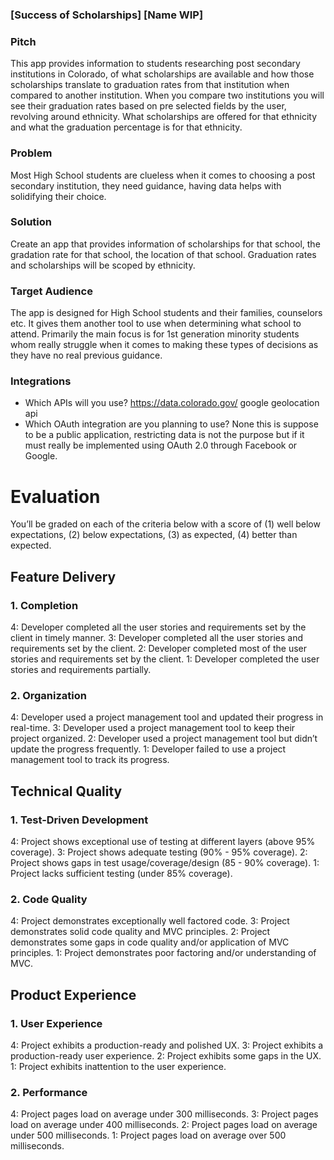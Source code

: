 ### [Success of Scholarships] [Name WIP]
### Pitch
This app provides information to students researching post secondary institutions in Colorado, of what scholarships are available and how those scholarships translate to graduation rates from that institution when compared to another institution. When you compare two institutions you will see their graduation rates based on pre selected fields by the user, revolving around ethnicity. What scholarships are offered for that ethnicity and what the graduation percentage is for that ethnicity.
### Problem
Most High School students are clueless when it comes to choosing a post secondary institution, they need guidance, having data helps with solidifying their choice.
### Solution
Create an app that provides  information of scholarships for that school, the gradation rate for that school, the location of that school.  Graduation rates and scholarships will be scoped by ethnicity.
### Target Audience
The app is designed for High School students and their families, counselors etc. It gives them another tool to use when determining what school to attend. Primarily the main focus is for 1st generation minority students whom really struggle when it comes to making these types of decisions as they have no real previous guidance.
### Integrations
* Which APIs will you use?
https://data.colorado.gov/
google geolocation api
* Which OAuth integration are you planning to use?
None this is suppose to be a public application, restricting data is not the purpose but if it must really be implemented using OAuth 2.0 through Facebook or Google.


# Evaluation

You’ll be graded on each of the criteria below with a score of (1) well below expectations, (2) below expectations, (3) as expected, (4) better than expected.

## Feature Delivery

### 1. Completion

4: Developer completed all the user stories and requirements set by the client in timely manner.
3: Developer completed all the user stories and requirements set by the client.
2: Developer completed most of the user stories and requirements set by the client.
1: Developer completed the user stories and requirements partially.

### 2. Organization

4: Developer used a project management tool and updated their progress in real-time.
3: Developer used a project management tool to keep their project organized.
2: Developer used a project management tool but didn’t update the progress frequently.
1: Developer failed to use a project management tool to track its progress.

## Technical Quality

### 1. Test-Driven Development

4: Project shows exceptional use of testing at different layers (above 95% coverage).
3: Project shows adequate testing (90% - 95% coverage).
2: Project shows gaps in test usage/coverage/design (85 - 90% coverage).
1: Project lacks sufficient testing (under 85% coverage).

### 2. Code Quality

4: Project demonstrates exceptionally well factored code.
3: Project demonstrates solid code quality and MVC principles.
2: Project demonstrates some gaps in code quality and/or application of MVC principles.
1: Project demonstrates poor factoring and/or understanding of MVC.

## Product Experience

### 1. User Experience

4: Project exhibits a production-ready and polished UX.
3: Project exhibits a production-ready user experience.
2: Project exhibits some gaps in the UX.
1: Project exhibits inattention to the user experience.

### 2. Performance

4: Project pages load on average under 300 milliseconds.
3: Project pages load on average under 400 milliseconds.
2: Project pages load on average under 500 milliseconds.
1: Project pages load on average over 500 milliseconds.

